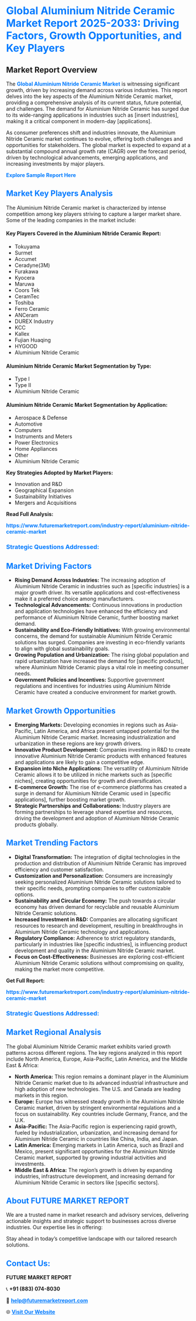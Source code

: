<h1 style="color: #007BFF;">Global Aluminium Nitride Ceramic Market Report 2025-2033: Driving Factors, Growth Opportunities, and Key Players</h1>

<section id="overview">
<h2>Market Report Overview</h2>
<p>The <a href="https://www.futuremarketreport.com/industry-report/aluminium-nitride-ceramic-market" style="color: #007BFF; text-decoration: none;"><strong>Global Aluminium Nitride Ceramic Market</strong></a> is witnessing significant growth, driven by increasing demand across various industries. This report delves into the key aspects of the Aluminium Nitride Ceramic market, providing a comprehensive analysis of its current status, future potential, and challenges. The demand for Aluminium Nitride Ceramic has surged due to its wide-ranging applications in industries such as [insert industries], making it a critical component in modern-day [applications].</p>
<p>As consumer preferences shift and industries innovate, the Aluminium Nitride Ceramic market continues to evolve, offering both challenges and opportunities for stakeholders. The global market is expected to expand at a substantial compound annual growth rate (CAGR) over the forecast period, driven by technological advancements, emerging applications, and increasing investments by major players.</p>
</section>

<section id="overview">
<p><a href="https://www.futuremarketreport.com/request-sample/reportId=30442" style="color: #007BFF; text-decoration: none;"><strong>Explore Sample Report Here</strong></a></p>
</section>

<section id="key-players">
<h2 style="color: #007BFF;">Market Key Players Analysis</h2>
<p>The Aluminium Nitride Ceramic market is characterized by intense competition among key players striving to capture a larger market share. Some of the leading companies in the market include:</p>
<h4>Key Players Covered in the Aluminium Nitride Ceramic Report:</h4>
<ul><li>Tokuyama</li><li>Surmet</li><li>Accumet</li><li>Ceradyne(3M)</li><li>Furakawa</li><li>Kyocera</li><li>Maruwa</li><li>Coors Tek</li><li>CeramTec</li><li>Toshiba</li><li>Ferro Ceramic</li><li>ANCeram</li><li>DUREX Industry</li><li>KCC</li><li>Kallex</li><li>Fujian Huaqing</li><li>HYGOOD</li><li>Aluminium Nitride Ceramic</li></ul>
<h4>Aluminium Nitride Ceramic Market Segmentation by Type:</h4>
<ul><li>Type I</li><li>Type II</li><li>Aluminium Nitride Ceramic</li></ul>

<h4>Aluminium Nitride Ceramic Market Segmentation by Application:</h4>
<ul><li>Aerospace &amp; Defense</li><li>Automotive</li><li>Computers</li><li>Instruments and Meters</li><li>Power Electronics</li><li>Home Appliances</li><li>Other</li><li>Aluminium Nitride Ceramic</li></ul>
<p><strong>Key Strategies Adopted by Market Players:</strong></p>
<ul>
<li>Innovation and R&D</li>
<li>Geographical Expansion</li>
<li>Sustainability Initiatives</li>
<li>Mergers and Acquisitions</li>
</ul>
</section>

<section>
<p><strong>Read Full Analysis: </strong></p><a href="https://www.futuremarketreport.com/industry-report/aluminium-nitride-ceramic-market" style="color: #007BFF; text-decoration: none;"><strong>https://www.futuremarketreport.com/industry-report/aluminium-nitride-ceramic-market</strong></a>
<h3 style="color: #007BFF;">Strategic Questions Addressed:</h3>
</section>

<section id="driving-factors">
<h2 style="color: #007BFF;">Market Driving Factors</h2>
<ul>
<li><strong>Rising Demand Across Industries:</strong> The increasing adoption of Aluminium Nitride Ceramic in industries such as [specific industries] is a major growth driver. Its versatile applications and cost-effectiveness make it a preferred choice among manufacturers.</li>
<li><strong>Technological Advancements:</strong> Continuous innovations in production and application technologies have enhanced the efficiency and performance of Aluminium Nitride Ceramic, further boosting market demand.</li>
<li><strong>Sustainability and Eco-Friendly Initiatives:</strong> With growing environmental concerns, the demand for sustainable Aluminium Nitride Ceramic solutions has surged. Companies are investing in eco-friendly variants to align with global sustainability goals.</li>
<li><strong>Growing Population and Urbanization:</strong> The rising global population and rapid urbanization have increased the demand for [specific products], where Aluminium Nitride Ceramic plays a vital role in meeting consumer needs.</li>
<li><strong>Government Policies and Incentives:</strong> Supportive government regulations and incentives for industries using Aluminium Nitride Ceramic have created a conducive environment for market growth.</li>
</ul>
</section>

<section id="growth-opportunities">
<h2 style="color: #007BFF;">Market Growth Opportunities</h2>
<ul>
<li><strong>Emerging Markets:</strong> Developing economies in regions such as Asia-Pacific, Latin America, and Africa present untapped potential for the Aluminium Nitride Ceramic market. Increasing industrialization and urbanization in these regions are key growth drivers.</li>
<li><strong>Innovative Product Development:</strong> Companies investing in R&D to create innovative Aluminium Nitride Ceramic products with enhanced features and applications are likely to gain a competitive edge.</li>
<li><strong>Expansion into Niche Applications:</strong> The versatility of Aluminium Nitride Ceramic allows it to be utilized in niche markets such as [specific niches], creating opportunities for growth and diversification.</li>
<li><strong>E-commerce Growth:</strong> The rise of e-commerce platforms has created a surge in demand for Aluminium Nitride Ceramic used in [specific applications], further boosting market growth.</li>
<li><strong>Strategic Partnerships and Collaborations:</strong> Industry players are forming partnerships to leverage shared expertise and resources, driving the development and adoption of Aluminium Nitride Ceramic products globally.</li>
</ul>
</section>

<section id="trending-factors">
<h2 style="color: #007BFF;">Market Trending Factors</h2>
<ul>
<li><strong>Digital Transformation:</strong> The integration of digital technologies in the production and distribution of Aluminium Nitride Ceramic has improved efficiency and customer satisfaction.</li>
<li><strong>Customization and Personalization:</strong> Consumers are increasingly seeking personalized Aluminium Nitride Ceramic solutions tailored to their specific needs, prompting companies to offer customizable options.</li>
<li><strong>Sustainability and Circular Economy:</strong> The push towards a circular economy has driven demand for recyclable and reusable Aluminium Nitride Ceramic solutions.</li>
<li><strong>Increased Investment in R&D:</strong> Companies are allocating significant resources to research and development, resulting in breakthroughs in Aluminium Nitride Ceramic technology and applications.</li>
<li><strong>Regulatory Compliance:</strong> Adherence to strict regulatory standards, particularly in industries like [specific industries], is influencing product development and quality in the Aluminium Nitride Ceramic market.</li>
<li><strong>Focus on Cost-Effectiveness:</strong> Businesses are exploring cost-efficient Aluminium Nitride Ceramic solutions without compromising on quality, making the market more competitive.</li>
</ul>
</section>

<section>
<p><strong>Get Full Report: </strong></p><a href="https://www.futuremarketreport.com/industry-report/aluminium-nitride-ceramic-market" style="color: #007BFF; text-decoration: none;"><strong>https://www.futuremarketreport.com/industry-report/aluminium-nitride-ceramic-market</strong></a>
<h3 style="color: #007BFF;">Strategic Questions Addressed:</h3>
</section>


<section id="regional-analysis">
<h2 style="color: #007BFF;">Market Regional Analysis</h2>
<p>The global Aluminium Nitride Ceramic market exhibits varied growth patterns across different regions. The key regions analyzed in this report include North America, Europe, Asia-Pacific, Latin America, and the Middle East & Africa:</p>
<ul>
<li><strong>North America:</strong> This region remains a dominant player in the Aluminium Nitride Ceramic market due to its advanced industrial infrastructure and high adoption of new technologies. The U.S. and Canada are leading markets in this region.</li>
<li><strong>Europe:</strong> Europe has witnessed steady growth in the Aluminium Nitride Ceramic market, driven by stringent environmental regulations and a focus on sustainability. Key countries include Germany, France, and the U.K.</li>
<li><strong>Asia-Pacific:</strong> The Asia-Pacific region is experiencing rapid growth, fueled by industrialization, urbanization, and increasing demand for Aluminium Nitride Ceramic in countries like China, India, and Japan.</li>
<li><strong>Latin America:</strong> Emerging markets in Latin America, such as Brazil and Mexico, present significant opportunities for the Aluminium Nitride Ceramic market, supported by growing industrial activities and investments.</li>
<li><strong>Middle East & Africa:</strong> The region’s growth is driven by expanding industries, infrastructure development, and increasing demand for Aluminium Nitride Ceramic in sectors like [specific sectors].</li>
</ul>
</section>

<footer>
<h2 style="color: #007BFF;">About FUTURE MARKET REPORT</h2>
<p>We are a trusted name in market research and advisory services, delivering actionable insights and strategic support to businesses across diverse industries. Our expertise lies in offering:</p>

<p>Stay ahead in today’s competitive landscape with our tailored research solutions.</p>

<h2 style="color: #007BFF;">Contact Us:</h2>
<p><strong>FUTURE MARKET REPORT</strong></p>
<p>📞 <strong>+91 (883) 074-8030</strong></p>
<p>📧 <strong><a href="mailto:help@futuremarketreport.com" style="color: #007BFF;">help@futuremarketreport.com</a></strong></p>
<p>🌐 <strong><a href="https://www.futuremarketreport.com/" style="color: #007BFF;">Visit Our Website</a></strong></p>
</footer>